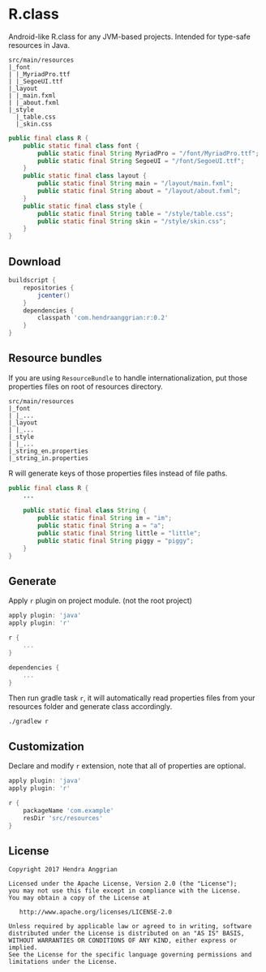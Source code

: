 R.class
=======
Android-like R.class for any JVM-based projects. Intended for type-safe resources in Java.

```
src/main/resources
|_font
| |_MyriadPro.ttf
| |_SegoeUI.ttf
|_layout
| |_main.fxml
| |_about.fxml
|_style
  |_table.css
  |_skin.css
```

```java
public final class R {
    public static final class font {
        public static final String MyriadPro = "/font/MyriadPro.ttf";
        public static final String SegoeUI = "/font/SegoeUI.ttf";
    }
    public static final class layout {
        public static final String main = "/layout/main.fxml";
        public static final String about = "/layout/about.fxml";
    }
    public static final class style {
        public static final String table = "/style/table.css";
        public static final String skin = "/style/skin.css";
    }
}
```

Download
--------
```gradle
buildscript {
    repositories {
        jcenter()
    }
    dependencies {
        classpath 'com.hendraanggrian:r:0.2'
    }
}
```

Resource bundles
----------------
If you are using `ResourceBundle` to handle internationalization, put those properties files on root of resources directory.

```
src/main/resources
|_font
| |_...
|_layout
| |_...
|_style
| |_...
|_string_en.properties
|_string_in.properties
```

R will generate keys of those properties files instead of file paths.

```java
public final class R {
    ...
    
    public static final class String {
        public static final String im = "im";
        public static final String a = "a";
        public static final String little = "little";
        public static final String piggy = "piggy";
    }
}
```

Generate
--------
Apply `r` plugin on project module. (not the root project)

```gradle
apply plugin: 'java'
apply plugin: 'r'

r {
    ...
}

dependencies {
    ...
}
```

Then run gradle task `r`, it will automatically read properties files from your resources folder and generate class accordingly.

```
./gradlew r
```

Customization
-------------
Declare and modify `r` extension, note that all of properties are optional.

```gradle
apply plugin: 'java'
apply plugin: 'r'

r {
    packageName 'com.example'
    resDir 'src/resources'
}
```

License
-------
    Copyright 2017 Hendra Anggrian

    Licensed under the Apache License, Version 2.0 (the "License");
    you may not use this file except in compliance with the License.
    You may obtain a copy of the License at

       http://www.apache.org/licenses/LICENSE-2.0

    Unless required by applicable law or agreed to in writing, software
    distributed under the License is distributed on an "AS IS" BASIS,
    WITHOUT WARRANTIES OR CONDITIONS OF ANY KIND, either express or implied.
    See the License for the specific language governing permissions and
    limitations under the License.
